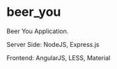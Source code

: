 # beer_you
Beer You Application.

Server Side:
NodeJS, Express.js

Frontend:
AngularJS, LESS, Material
